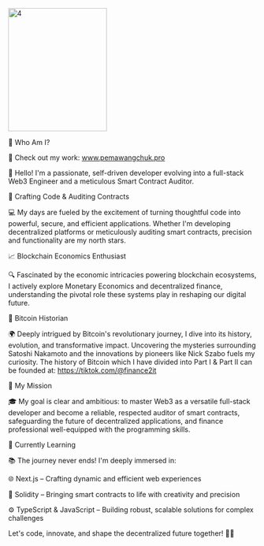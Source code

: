 
<img width="200" height="250" alt="4" src="https://github.com/user-attachments/assets/3e314e7c-8b22-4f18-badb-2ba87b60ac38" />


🤠 Who Am I?

🔗 Check out my work: www.pemawangchuk.pro

👋 Hello! I'm a passionate, self-driven developer evolving into a full-stack Web3 Engineer and a meticulous Smart Contract Auditor.

🚀 Crafting Code & Auditing Contracts

💻 My days are fueled by the excitement of turning thoughtful code into powerful, secure, and efficient applications. Whether I'm developing decentralized platforms or meticulously auditing smart contracts, precision and functionality are my north stars.

📈 Blockchain Economics Enthusiast

🔍 Fascinated by the economic intricacies powering blockchain ecosystems, I actively explore Monetary Economics and decentralized finance, understanding the pivotal role these systems play in reshaping our digital future.

📜 Bitcoin Historian

🌍 Deeply intrigued by Bitcoin's revolutionary journey, I dive into its history, evolution, and transformative impact. Uncovering the mysteries surrounding Satoshi Nakamoto and the innovations by pioneers like Nick Szabo fuels my curiosity.
The history of Bitcoin which I have divided into Part I & Part II can be founded at: https://tiktok.com/@finance2it

🎯 My Mission

🎓 My goal is clear and ambitious: to master Web3 as a versatile full-stack developer and become a reliable, respected auditor of smart contracts, safeguarding the future of decentralized applications, and finance professional well-equipped with the programming skills. 

🌱 Currently Learning

📚 The journey never ends! I'm deeply immersed in:

🌐 Next.js – Crafting dynamic and efficient web experiences

📜 Solidity – Bringing smart contracts to life with creativity and precision

⚙️ TypeScript & JavaScript – Building robust, scalable solutions for complex challenges

Let's code, innovate, and shape the decentralized future together! 🚀✨
